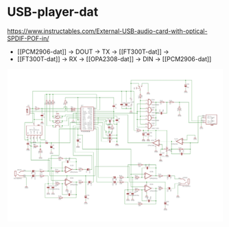 
# USB-player-dat

https://www.instructables.com/External-USB-audio-card-with-optical-SPDIF-POF-in/

- [[PCM2906-dat]] -> DOUT -> TX -> [[FT300T-dat]] -> 
- [[FT300T-dat]] -> RX -> [[OPA2308-dat]] -> DIN -> [[PCM2906-dat]]

![](PCM2906C-POF.jpg)